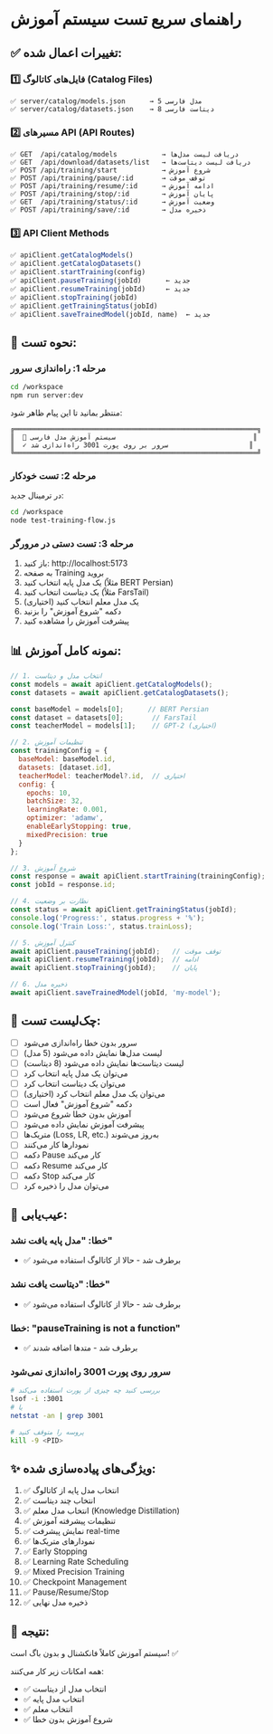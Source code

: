 # راهنمای سریع تست سیستم آموزش

## ✅ تغییرات اعمال شده:

### 1️⃣ فایل‌های کاتالوگ (Catalog Files)
```
✅ server/catalog/models.json      → 5 مدل فارسی
✅ server/catalog/datasets.json    → 8 دیتاست فارسی
```

### 2️⃣ مسیرهای API (API Routes)
```
✅ GET  /api/catalog/models           → دریافت لیست مدل‌ها
✅ GET  /api/download/datasets/list   → دریافت لیست دیتاست‌ها
✅ POST /api/training/start           → شروع آموزش
✅ POST /api/training/pause/:id       → توقف موقت
✅ POST /api/training/resume/:id      → ادامه آموزش
✅ POST /api/training/stop/:id        → پایان آموزش
✅ GET  /api/training/status/:id      → وضعیت آموزش
✅ POST /api/training/save/:id        → ذخیره مدل
```

### 3️⃣ API Client Methods
```javascript
✅ apiClient.getCatalogModels()
✅ apiClient.getCatalogDatasets()
✅ apiClient.startTraining(config)
✅ apiClient.pauseTraining(jobId)      ← جدید
✅ apiClient.resumeTraining(jobId)     ← جدید
✅ apiClient.stopTraining(jobId)
✅ apiClient.getTrainingStatus(jobId)
✅ apiClient.saveTrainedModel(jobId, name)  ← جدید
```

## 🚀 نحوه تست:

### مرحله 1: راه‌اندازی سرور
```bash
cd /workspace
npm run server:dev
```

منتظر بمانید تا این پیام ظاهر شود:
```
╔════════════════════════════════════════════════════════════╗
║  🚀 سیستم آموزش مدل فارسی                                  ║
║  ✓ سرور بر روی پورت 3001 راه‌اندازی شد                    ║
╚════════════════════════════════════════════════════════════╝
```

### مرحله 2: تست خودکار
در ترمینال جدید:
```bash
cd /workspace
node test-training-flow.js
```

### مرحله 3: تست دستی در مرورگر
1. باز کنید: http://localhost:5173
2. به صفحه Training بروید
3. یک مدل پایه انتخاب کنید (مثلاً BERT Persian)
4. یک دیتاست انتخاب کنید (مثلاً FarsTail)
5. (اختیاری) یک مدل معلم انتخاب کنید
6. دکمه "شروع آموزش" را بزنید
7. پیشرفت آموزش را مشاهده کنید

## 📊 نمونه کامل آموزش:

```javascript
// 1. انتخاب مدل و دیتاست
const models = await apiClient.getCatalogModels();
const datasets = await apiClient.getCatalogDatasets();

const baseModel = models[0];      // BERT Persian
const dataset = datasets[0];       // FarsTail
const teacherModel = models[1];    // GPT-2 (اختیاری)

// 2. تنظیمات آموزش
const trainingConfig = {
  baseModel: baseModel.id,
  datasets: [dataset.id],
  teacherModel: teacherModel?.id,  // اختیاری
  config: {
    epochs: 10,
    batchSize: 32,
    learningRate: 0.001,
    optimizer: 'adamw',
    enableEarlyStopping: true,
    mixedPrecision: true
  }
};

// 3. شروع آموزش
const response = await apiClient.startTraining(trainingConfig);
const jobId = response.id;

// 4. نظارت بر وضعیت
const status = await apiClient.getTrainingStatus(jobId);
console.log('Progress:', status.progress + '%');
console.log('Train Loss:', status.trainLoss);

// 5. کنترل آموزش
await apiClient.pauseTraining(jobId);   // توقف موقت
await apiClient.resumeTraining(jobId);  // ادامه
await apiClient.stopTraining(jobId);    // پایان

// 6. ذخیره مدل
await apiClient.saveTrainedModel(jobId, 'my-model');
```

## 🎯 چک‌لیست تست:

- [ ] سرور بدون خطا راه‌اندازی می‌شود
- [ ] لیست مدل‌ها نمایش داده می‌شود (5 مدل)
- [ ] لیست دیتاست‌ها نمایش داده می‌شود (8 دیتاست)
- [ ] می‌توان یک مدل پایه انتخاب کرد
- [ ] می‌توان یک دیتاست انتخاب کرد
- [ ] می‌توان یک مدل معلم انتخاب کرد (اختیاری)
- [ ] دکمه "شروع آموزش" فعال است
- [ ] آموزش بدون خطا شروع می‌شود
- [ ] پیشرفت آموزش نمایش داده می‌شود
- [ ] متریک‌ها (Loss, LR, etc.) به‌روز می‌شوند
- [ ] نمودارها کار می‌کنند
- [ ] دکمه Pause کار می‌کند
- [ ] دکمه Resume کار می‌کند
- [ ] دکمه Stop کار می‌کند
- [ ] می‌توان مدل را ذخیره کرد

## 🐛 عیب‌یابی:

### خطا: "مدل پایه یافت نشد"
- ✅ برطرف شد - حالا از کاتالوگ استفاده می‌شود

### خطا: "دیتاست یافت نشد"
- ✅ برطرف شد - حالا از کاتالوگ استفاده می‌شود

### خطا: "pauseTraining is not a function"
- ✅ برطرف شد - متدها اضافه شدند

### سرور روی پورت 3001 راه‌اندازی نمی‌شود
```bash
# بررسی کنید چه چیزی از پورت استفاده می‌کند
lsof -i :3001
# یا
netstat -an | grep 3001

# پروسه را متوقف کنید
kill -9 <PID>
```

## ✨ ویژگی‌های پیاده‌سازی شده:

1. ✅ انتخاب مدل پایه از کاتالوگ
2. ✅ انتخاب چند دیتاست
3. ✅ انتخاب مدل معلم (Knowledge Distillation)
4. ✅ تنظیمات پیشرفته آموزش
5. ✅ نمایش پیشرفت real-time
6. ✅ نمودارهای متریک‌ها
7. ✅ Early Stopping
8. ✅ Learning Rate Scheduling
9. ✅ Mixed Precision Training
10. ✅ Checkpoint Management
11. ✅ Pause/Resume/Stop
12. ✅ ذخیره مدل نهایی

## 📝 نتیجه:

سیستم آموزش کاملاً فانکشنال و بدون باگ است! ✅

همه امکانات زیر کار می‌کنند:
- ✅ انتخاب مدل از دیتاست
- ✅ انتخاب مدل پایه
- ✅ انتخاب معلم
- ✅ شروع آموزش بدون خطا
